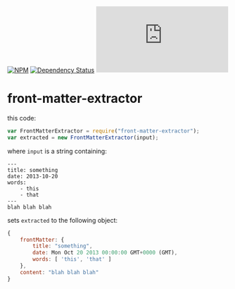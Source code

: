 [![NPM](https://nodei.co/npm/front-matter-extractor.png?downloads=true&stars=true)](https://nodei.co/npm/front-matter-extractor/)
[![Dependency Status](https://david-dm.org/75lb/front-matter-extractor.png)](https://david-dm.org/75lb/front-matter-extractor)
![Analytics](https://ga-beacon.appspot.com/UA-27725889-18/front-matter-extractor/README.md?pixel)

front-matter-extractor
======================
this code:

```js
var FrontMatterExtractor = require("front-matter-extractor");
var extracted = new FrontMatterExtractor(input);
```
where `input` is a string containing:

    ---
    title: something
    date: 2013-10-20
    words:
        - this
        - that
    ---
    blah blah blah

sets `extracted` to the following object:

```js
{
    frontMatter: {
        title: "something",
        date: Mon Oct 20 2013 00:00:00 GMT+0000 (GMT),
        words: [ 'this', 'that' ]
    },
    content: "blah blah blah"
}
```
